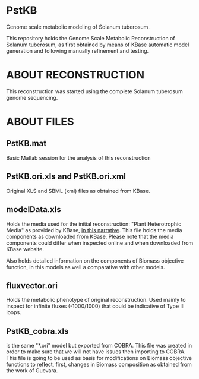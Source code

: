 # PstKB
Genome scale metabolic modeling of Solanum tuberosum.

This repository holds the Genome Scale Metabolic Reconstruction of Solanum tuberosum, as first obtained
by means of KBase automatic model generation and following manually refinement and testing.

# ABOUT RECONSTRUCTION
This reconstruction was started using the complete Solanum tuberosum genome sequencing.


# ABOUT FILES
## PstKB.mat
Basic Matlab session for the analysis of this reconstruction

## PstKB.ori.xls and PstKB.ori.xml
Original XLS and SBML (xml) files as obtained from KBase.

## modelData.xls
Holds the media used for the initial reconstruction: "Plant Heterotrophic Media" as provided by KBase, [in this narrative](https://narrative.kbase.us/#dataview/KBaseMedia/PlantHeterotrophicMedia).
This file holds the media components as downloaded from KBase. 
Please note that the media components could differ when inspected online and when downloaded from KBase website.

Also holds detailed information on the components of Biomass objective function, in this models as well a comparative with other models.

## fluxvector.ori
Holds the metabolic phenotype of original reconstruction. Used mainly to inspect for infinite fluxes (-1000/1000) that could
be indicative of Type III loops.

## PstKB_cobra.xls
is the same "*.ori" model but exported from COBRA. This file was created in order to make sure that we will not have issues then importing to COBRA.
This file is going to be used as basis for modifications on Biomass objective functions to reflect, first, changes in Biomass composition as obtained from the work of Guevara.


